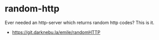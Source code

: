 # random-http

Ever needed an http-server which returns random http codes? This is it.

- <a href="https://git.darknebu.la/emile/randomHTTP">https://git.darknebu.la/emile/randomHTTP</a>